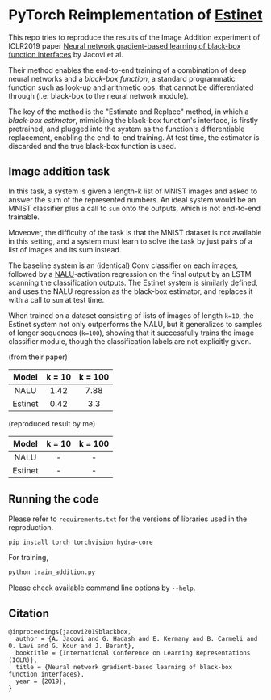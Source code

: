 
# PyTorch Reimplementation of [Estinet](https://arxiv.org/abs/1901.03995)

This repo tries to reproduce the results of the Image Addition experiment of ICLR2019 paper [Neural network gradient-based learning of black-box function interfaces](https://arxiv.org/abs/1901.03995) by Jacovi et al.

Their method enables the end-to-end training of a combination of deep neural networks and a _black-box function_, a standard programmatic function such as look-up and arithmetic ops, that cannot be differentiated through (i.e. black-box to the neural network module).

The key of the method is the "Estimate and Replace" method, in which a _black-box estimator_, mimicking the black-box function's interface, is firstly pretrained, and plugged into the system as the function's differentiable replacement, enabling the end-to-end training.
At test time, the estimator is discarded and the true black-box function is used.

## Image addition task

In this task, a system is given a length-k list of MNIST images and asked to answer the sum of the represented numbers.
An ideal system would be an MNIST classifier plus a call to `sum` onto the outputs, which is not end-to-end trainable.

Moveover, the difficulty of the task is that the MNIST dataset is not available in this setting, and a system must learn to solve the task by just pairs of a list of images and its sum instead.

The baseline system is an (identical) Conv classifier on each images, followed by a [NALU](https://arxiv.org/abs/1808.00508)-activation regression on the final output by an LSTM scanning the classification outputs.
The Estinet system is similarly defined, and uses the NALU regression as the black-box estimator, and replaces it with a call to `sum` at test time.

When trained on a dataset consisting of lists of images of length `k=10`, the Estinet system not only outperforms the NALU, but it generalizes to samples of longer sequences (`k=100`), showing that it successfully trains the image classifier module, though the classification labels are not explicitly given.

(from their paper)

|Model| k = 10 | k = 100 |
|:---:|:---:|:---:|
|NALU| 1.42 | 7.88 |
|Estinet| 0.42 | 3.3 |

(reproduced result by me)

|Model| k = 10 | k = 100 |
|:---:|:---:|:---:|
|NALU| - | - |
|Estinet| - | - |

## Running the code

Please refer to `requirements.txt` for the versions of libraries used in the reproduction.

```sh
pip install torch torchvision hydra-core
```

For training,

```sh
python train_addition.py
```

Please check available command line options by `--help`.


## Citation

```
@inproceedings{jacovi2019blackbox,
  author = {A. Jacovi and G. Hadash and E. Kermany and B. Carmeli and O. Lavi and G. Kour and J. Berant},
  booktitle = {International Conference on Learning Representations (ICLR)},
  title = {Neural network gradient-based learning of black-box function interfaces},
  year = {2019},
}
```